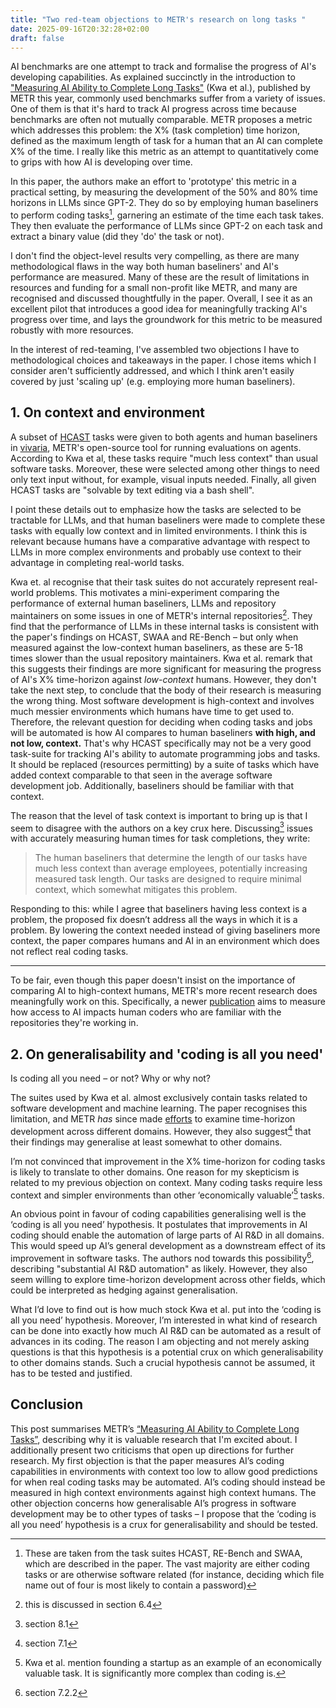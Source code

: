 ```yaml
---
title: "Two red-team objections to METR's research on long tasks "
date: 2025-09-16T20:32:28+02:00
draft: false
---
```


AI benchmarks are one attempt to track and formalise the progress of AI's developing capabilities. As explained succinctly in the introduction to ["Measuring AI Ability to Complete Long Tasks"](https://arxiv.org/abs/2503.14499) (Kwa et al.), published by METR this year, commonly used benchmarks suffer from a variety of issues. One of them is that it's hard to track AI progress across time because benchmarks are often not mutually comparable. METR proposes a metric which addresses this problem: the X% (task completion) time horizon, defined as the maximum length of task for a human that an AI can complete X% of the time. I really like this metric as an attempt to quantitatively come to grips with how AI is developing over time.

In this paper, the authors make an effort to 'prototype' this metric in a practical setting, by measuring the development of the 50% and 80% time horizons in LLMs since GPT-2. They do so by employing human baseliners to perform coding tasks[^1], garnering an estimate of the time each task takes. They then evaluate the performance of LLMs since GPT-2 on each task and extract a binary value (did they 'do' the task or not).

I don't find the object-level results very compelling, as there are many methodological flaws in the way both human baseliners' and AI's performance are measured. Many of these are the result of limitations in resources and funding for a small non-profit like METR, and many are recognised and discussed thoughtfully in the paper. Overall, I see it as an excellent pilot that introduces a good idea for meaningfully tracking AI's progress over time, and lays the groundwork for this metric to be measured robustly with more resources.

In the interest of red-teaming, I've assembled two objections I have to methodological choices and takeaways in the paper. I chose items which I consider aren't sufficiently addressed, and which I think aren't easily covered by just 'scaling up' (e.g. employing more human baseliners).

## 1. On context and environment

A subset of [HCAST](https://arxiv.org/pdf/2503.17354) tasks were given to both agents and human baseliners in [vivaria](https://vivaria.metr.org/), METR's open-source tool for running evaluations on agents. According to Kwa et al, these tasks require "much less context" than usual software tasks. Moreover, these were selected among other things to need only text input without, for example, visual inputs needed. Finally, all given HCAST tasks are "solvable by text editing via a bash shell".

I point these details out to emphasize how the tasks are selected to be tractable for LLMs, and that human baseliners were made to complete these tasks with equally low context and in limited environments. I think this is relevant because humans have a comparative advantage with respect to LLMs in more complex environments and probably use context to their advantage in completing real-world tasks.

Kwa et. al recognise that their task suites do not accurately represent real-world problems. This motivates a mini-experiment comparing the performance of external human baseliners, LLMs and repository maintainers on some issues in one of METR's internal repositories[^2]. They find that the performance of LLMs in these internal tasks is consistent with the paper's findings on HCAST, SWAA and RE-Bench – but only when measured against the low-context human baseliners, as these are 5-18 times slower than the usual repository maintainers. Kwa et al. remark that this suggests their findings are more significant for measuring the progress of AI's X% time-horizon against *low-context* humans. However, they don't take the next step, to conclude that the body of their research is measuring the wrong thing. Most software development is high-context and involves much messier environments which humans have time to get used to. Therefore, the relevant question for deciding when coding tasks and jobs will be automated is how AI compares to human baseliners **with high, and not low, context.** That's why HCAST specifically may not be a very good task-suite for tracking AI's ability to automate programming jobs and tasks. It should be replaced (resources permitting) by a suite of tasks which have added context comparable to that seen in the average software development job. Additionally, baseliners should be familiar with that context.

The reason that the level of task context is important to bring up is that I seem to disagree with the authors on a key crux here. Discussing[^3] issues with accurately measuring human times for task completions, they write:

>The human baseliners that determine the length of our tasks have much less context than average employees, potentially increasing measured task length. Our tasks are designed to require minimal context, which somewhat mitigates this problem.

Responding to this: while I agree that baseliners having less context is a problem, the proposed fix doesn’t address all the ways in which it is a problem. By lowering the context needed instead of giving baseliners more context, the paper compares humans and AI in an environment which does not reflect real coding tasks.

----

To be fair, even though this paper doesn't insist on the importance of comparing AI to high-context humans, METR's more recent research does meaningfully work on this. Specifically, a newer [publication](https://metr.org/blog/2025-07-10-early-2025-ai-experienced-os-dev-study/) aims to measure how access to AI impacts human coders who are familiar with the repositories they're working in. 

## 2. On generalisability and 'coding is all you need'

Is coding all you need – or not? Why or why not?

The suites used by Kwa et al. almost exclusively contain tasks related to software development and machine learning. The paper recognises this limitation, and METR *has* since made [efforts](https://metr.org/blog/2025-07-14-how-does-time-horizon-vary-across-domains/) to examine time-horizon development across different domains. However, they also suggest[^4] that their findings may generalise at least somewhat to other domains.

I’m not convinced that improvement in the X% time-horizon for coding tasks is likely to translate to other domains. One reason for my skepticism is related to my previous objection on context. Many coding tasks require less context and simpler environments than other ‘economically valuable’[^6] tasks.

An obvious point in favour of coding capabilities generalising well is the ‘coding is all you need’ hypothesis. It postulates that improvements in AI coding should enable the automation of large parts of AI R&D in all domains. This would speed up AI’s general development as a downstream effect of its improvement in software tasks. The authors nod towards this possibility[^5], describing "substantial AI R&D automation" as likely. However, they also seem willing to explore time-horizon development across other fields, which could be interpreted as hedging against generalisation.

What I’d love to find out is how much stock Kwa et al. put into the ‘coding is all you need’ hypothesis. Moreover, I’m interested in what kind of research can be done into exactly how much AI R&D can be automated as a result of advances in its coding. The reason I am objecting and not merely asking questions is that this hypothesis is a potential crux on which generalisability to other domains stands. Such a crucial hypothesis cannot be assumed, it has to be tested and justified.

## Conclusion

This post summarises METR’s [“Measuring AI Ability to Complete Long Tasks”](https://arxiv.org/abs/2503.14499), describing why it is valuable research that I'm excited about. I additionally present two criticisms that open up directions for further research. My first objection is that the paper measures AI’s coding capabilities in environments with context too low to allow good predictions for when real coding tasks may be automated. AI’s coding should instead be measured in high context environments against high context humans. The other objection concerns how generalisable AI’s progress in software development may be to other types of tasks – I propose that the ‘coding is all you need’ hypothesis is a crux for generalisability and should be tested.



[^1]: These are taken from the task suites HCAST, RE-Bench and SWAA, which are described in the paper. The vast majority are either coding tasks or are otherwise software related (for instance, deciding which file name out of four is most likely to contain a password)
[^2]: this is discussed in section 6.4
[^3]: section 8.1
[^4]: section 7.1
[^5]: section 7.2.2
[^6]: Kwa et al. mention founding a startup as an example of an economically valuable task. It is significantly more complex than coding is.